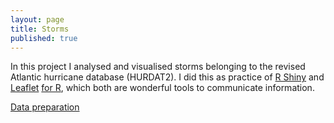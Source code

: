 ```yaml
---
layout: page
title: Storms
published: true
---
```


In this project I analysed and visualised storms belonging to the revised Atlantic hurricane database (HURDAT2). I did this as practice of [R Shiny](https://shiny.rstudio.com/) and [Leaflet](http://leafletjs.com/) [for R](https://rstudio.github.io/leaflet/), which both are wonderful tools to communicate information.

[Data preparation](DataPrep.md)
